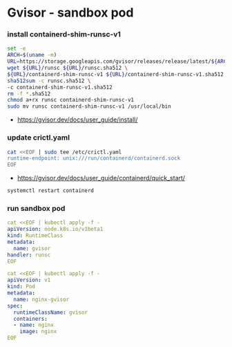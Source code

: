 # Gvisor - sandbox pod


### install containerd-shim-runsc-v1

```bash
set -e
ARCH=$(uname -m)
URL=https://storage.googleapis.com/gvisor/releases/release/latest/${ARCH}
wget ${URL}/runsc ${URL}/runsc.sha512 \
${URL}/containerd-shim-runsc-v1 ${URL}/containerd-shim-runsc-v1.sha512
sha512sum -c runsc.sha512 \
-c containerd-shim-runsc-v1.sha512
rm -f *.sha512
chmod a+rx runsc containerd-shim-runsc-v1
sudo mv runsc containerd-shim-runsc-v1 /usr/local/bin
```
- https://gvisor.dev/docs/user_guide/install/

### update crictl.yaml

```bash
cat <<EOF | sudo tee /etc/crictl.yaml
runtime-endpoint: unix:///run/containerd/containerd.sock
EOF
```
- https://gvisor.dev/docs/user_guide/containerd/quick_start/

```bash
systemctl restart containerd
```

### run sandbox pod

```yaml
cat <<EOF | kubectl apply -f -
apiVersion: node.k8s.io/v1beta1
kind: RuntimeClass
metadata:
  name: gvisor
handler: runsc
EOF

cat <<EOF | kubectl apply -f -
apiVersion: v1
kind: Pod
metadata:
  name: nginx-gvisor
spec:
  runtimeClassName: gvisor
  containers:
  - name: nginx
    image: nginx
EOF
```